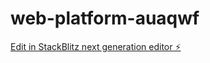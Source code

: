 # web-platform-auaqwf

[Edit in StackBlitz next generation editor ⚡️](https://stackblitz.com/~/github.com/boting0501/web-platform-auaqwf)